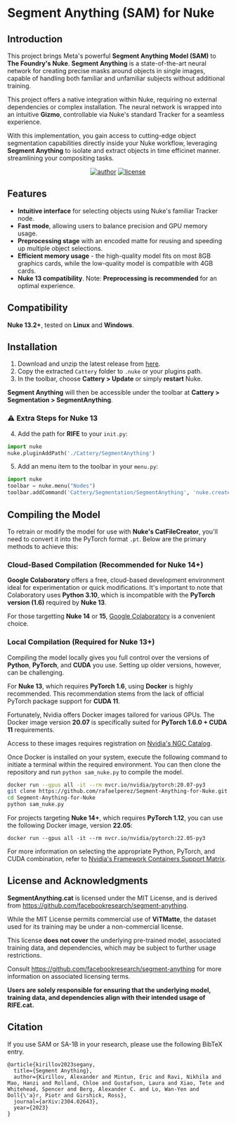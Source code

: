 # Segment Anything (SAM) for Nuke

## Introduction

This project brings Meta's powerful **Segment Anything Model (SAM)** to **The Foundry's Nuke**. **Segment Anything** is a state-of-the-art neural network for creating precise masks around objects in single images, capable of handling both familiar and unfamiliar subjects without additional training.

This project offers a native integration within Nuke, requiring no external dependencies or complex installation. The neural network is wrapped into an intuitive **Gizmo**, controllable via Nuke's standard Tracker for a seamless experience.

With this implementation, you gain access to cutting-edge object segmentation capabilities directly inside your Nuke workflow, leveraging **Segment Anything** to isolate and extract objects in time efficinet manner.  streamlining your compositing tasks.

<div align="center">

[![author](https://img.shields.io/badge/by:_Rafael_Silva-red?logo=linkedin&logoColor=white)](https://www.linkedin.com/in/rafael-silva-ba166513/)
[![license](https://img.shields.io/badge/license-MIT-blue)](LICENSE)

</div>


## Features

- **Intuitive interface** for selecting objects using Nuke's familiar Tracker node.
- **Fast mode**, allowing users to balance precision and GPU memory usage.
- **Preprocessing stage** with an encoded matte for reusing and speeding up multiple object selections.
- **Efficient memory usage** - the high-quality model fits on most 8GB graphics cards, while the low-quality model is compatible with 4GB cards.
- **Nuke 13 compatibility**. Note: **Preprocessing is recommended** for an optimal experience.

## Compatibility

**Nuke 13.2+**, tested on **Linux** and **Windows**.

## Installation

1. Download and unzip the latest release from [here](https://github.com/rafaelperez/Segment-Anything-for-Nuke/releases).
2. Copy the extracted `Cattery` folder to `.nuke` or your plugins path.
3. In the toolbar, choose **Cattery > Update** or simply **restart** Nuke.

**Segment Anything** will then be accessible under the toolbar at **Cattery > Segmentation > SegmentAnything**.

### ⚠️ Extra Steps for Nuke 13

4. Add the path for **RIFE** to your `init.py`:
``` py
import nuke
nuke.pluginAddPath('./Cattery/SegmentAnything')
```

5. Add an menu item to the toolbar in your `menu.py`:

``` py
import nuke
toolbar = nuke.menu("Nodes")
toolbar.addCommand('Cattery/Segmentation/SegmentAnything', 'nuke.createNode("SAM")', icon="SAM.png")
```

## Compiling the Model

To retrain or modify the model for use with **Nuke's CatFileCreator**, you'll need to convert it into the PyTorch format `.pt`. Below are the primary methods to achieve this:

### Cloud-Based Compilation (Recommended for Nuke 14+)

**Google Colaboratory** offers a free, cloud-based development environment ideal for experimentation or quick modifications. It's important to note that Colaboratory uses **Python 3.10**, which is incompatible with the **PyTorch version (1.6)** required by **Nuke 13**.

For those targetting **Nuke 14** or **15**, [Google Colaboratory](https://colab.research.google.com) is a convenient choice.

### Local Compilation (Required for Nuke 13+)

Compiling the model locally gives you full control over the versions of **Python**, **PyTorch**, and **CUDA** you use. Setting up older versions, however, can be challenging.

For **Nuke 13**, which requires **PyTorch 1.6**, using **Docker** is highly recommended. This recommendation stems from the lack of official PyTorch package support for **CUDA 11**.

Fortunately, Nvidia offers Docker images tailored for various GPUs. The Docker image version **20.07** is specifically suited for **PyTorch 1.6.0 + CUDA 11** requirements.

Access to these images requires registration on [Nvidia's NGC Catalog](https://catalog.ngc.nvidia.com/orgs/nvidia/containers/pytorch).

Once Docker is installed on your system, execute the following command to initiate a terminal within the required environment. You can then clone the repository and run `python sam_nuke.py` to compile the model.

```sh
docker run --gpus all -it --rm nvcr.io/nvidia/pytorch:20.07-py3
git clone https://github.com/rafaelperez/Segment-Anything-for-Nuke.git
cd Segment-Anything-for-Nuke
python sam_nuke.py
```
For projects targeting **Nuke 14+**, which requires **PyTorch 1.12**, you can use the following Docker image, version **22.05**:

`docker run --gpus all -it --rm nvcr.io/nvidia/pytorch:22.05-py3`

For more information on selecting the appropriate Python, PyTorch, and CUDA combination, refer to [Nvidia's Framework Containers Support Matrix](https://docs.nvidia.com/deeplearning/frameworks/support-matrix/index.html#framework-matrix-2020).

## License and Acknowledgments

**SegmentAnything.cat** is licensed under the MIT License, and is derived from https://github.com/facebookresearch/segment-anything.

While the MIT License permits commercial use of **ViTMatte**, the dataset used for its training may be under a non-commercial license.

This license **does not cover** the underlying pre-trained model, associated training data, and dependencies, which may be subject to further usage restrictions.

Consult https://github.com/facebookresearch/segment-anything for more information on associated licensing terms.

**Users are solely responsible for ensuring that the underlying model, training data, and dependencies align with their intended usage of RIFE.cat.**

## Citation

If you use SAM or SA-1B in your research, please use the following BibTeX entry.

```
@article{kirillov2023segany,
  title={Segment Anything},
  author={Kirillov, Alexander and Mintun, Eric and Ravi, Nikhila and Mao, Hanzi and Rolland, Chloe and Gustafson, Laura and Xiao, Tete and Whitehead, Spencer and Berg, Alexander C. and Lo, Wan-Yen and Doll{\'a}r, Piotr and Girshick, Ross},
  journal={arXiv:2304.02643},
  year={2023}
}
```

